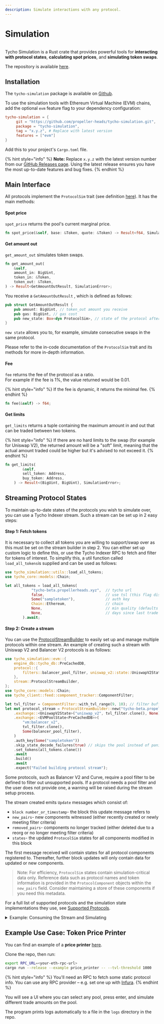 ```yaml
---
description: Simulate interactions with any protocol.
---
```


# Simulation

<figure><img src="../.gitbook/assets/image (3).png" alt=""><figcaption></figcaption></figure>

Tycho Simulation is a Rust crate that provides powerful tools for **interacting with protocol states**, **calculating spot prices**, and **simulating token swaps**.

The repository is available [here](https://github.com/propeller-heads/tycho-simulation).&#x20;

## Installation

The `tycho-simulation` package is available on [Github](https://github.com/propeller-heads/tycho-simulation).&#x20;

To use the simulation tools with Ethereum Virtual Machine (EVM) chains, add the optional `evm` feature flag to your dependency configuration:

```toml
tycho-simulation = { 
     git = "https://github.com/propeller-heads/tycho-simulation.git",
     package = "tycho-simulation",
     tag = "x.y.z", # Replace with latest version
     features = ["evm"]
}

```

Add this to your project's `Cargo.toml` file.

{% hint style="info" %}
**Note:** Replace `x.y.z` with the latest version number from our [GitHub Releases page](https://github.com/propeller-heads/tycho-simulation/releases). Using the latest release ensures you have the most up-to-date features and bug fixes.
{% endhint %}

## Main Interface

All protocols implement the `ProtocolSim` trait (see definition [here](https://github.com/propeller-heads/tycho-simulation/blob/e588151d25a6d8070f7813b4ea8608329d221ab2/src/protocol/state.rs#L66)). It has the main methods:

#### Spot price

`spot_price` returns the pool's current marginal price.

```rust
fn spot_price(&self, base: &Token, quote: &Token) -> Result<f64, SimulationError>;
```

#### Get amount out

`get_amount_out` simulates token swaps.

```rust
fn get_amount_out(
    &self,
    amount_in: BigUint,
    token_in: &Token,
    token_out: &Token,
) -> Result<GetAmountOutResult, SimulationError>;
```

You receive a `GetAmountOutResult` , which is defined as follows:

```rust
pub struct GetAmountOutResult {
    pub amount: BigUint, // token_out amount you receive
    pub gas: BigUint, // gas cost
    pub new_state: Box<dyn ProtocolSim>, // state of the protocol after the swap
}
```

`new state` allows you to, for example, simulate consecutive swaps in the same protocol.

Please refer to the in-code documentation of the `ProtocolSim` trait and its methods for more in-depth information.

#### Fee

`fee` returns the fee of the protocol as a ratio.\
For example if the fee is 1%, the value returned would be 0.01.

{% hint style="info" %}
If the fee is dynamic, it returns the minimal fee.
{% endhint %}

```rust
fn fee(&self) -> f64;
```

#### Get limits

`get_limits` returns a tuple containing the maximum amount in and out that can be traded between two tokens.&#x20;

{% hint style="info" %}
If there are no hard limits to the swap (for example for Uniswap V2), the returned amount will be a "soft" limit, meaning that the actual amount traded could be higher but it's advised to not exceed it.
{% endhint %}

```rust
fn get_limits(
        &self,
        sell_token: Address,
        buy_token: Address,
    ) -> Result<(BigUint, BigUint), SimulationError>;
```

## Streaming Protocol States

To maintain up-to-date states of the protocols you wish to simulate over, you can use a Tycho Indexer stream. Such a stream can be set up in 2 easy steps:

#### Step 1: Fetch tokens

It is necessary to collect all tokens you are willing to support/swap over as this must be set on the stream builder in step 2. You can either set up custom logic to define this, or use the Tycho Indexer RPC to fetch and filter for tokens of interest. To simplify this, a util function called `load_all_tokens`is supplied and can be used as follows:

```rust
use tycho_simulation::utils::load_all_tokens;
use tycho_core::models::Chain;

let all_tokens = load_all_tokens(
            "tycho-beta.propellerheads.xyz",  // tycho url
            false,                            // use tsl (this flag disables tsl)
            Some("sampletoken"),              // auth key
            Chain::Ethereum,                  // chain
            None,                             // min quality (defaults to 100: ERC20-like tokens only) 
            None,                             // days since last trade (has chain specific defaults)
        ).await;
```

#### Step 2: Create a stream

You can use the [ProtocolStreamBuilder](https://github.com/propeller-heads/tycho-simulation/blob/main/src/evm/stream.rs#L55) to easily set up and manage multiple protocols within one stream. An example of creating such a stream with Uniswap V2 and Balancer V2 protocols is as follows:&#x20;

```rust
use tycho_simulation::evm::{
    engine_db::tycho_db::PreCachedDB,
    protocol::{
        filters::balancer_pool_filter, uniswap_v2::state::UniswapV2State, vm::state::EVMPoolState,
    },
    stream::ProtocolStreamBuilder,
};
use tycho_core::models::Chain;
use tycho_client::feed::component_tracker::ComponentFilter;

let tvl_filter = ComponentFilter::with_tvl_range(9, 10); // filter buffer of 9-10ETH
let mut protocol_stream = ProtocolStreamBuilder::new("tycho-beta.propellerheads.xyz", Chain::Ethereum)
    .exchange::<UniswapV2State>("uniswap_v2", tvl_filter.clone(), None)
    .exchange::<EVMPoolState<PreCachedDB>>(
        "vm:balancer_v2",
        tvl_filter.clone(),
        Some(balancer_pool_filter),
    )
    .auth_key(Some("sampletoken"))
    .skip_state_decode_failures(true) // skips the pool instead of panicking if it errors on decode
    .set_tokens(all_tokens.clone())
    .await
    .build()
    .await
    .expect("Failed building protocol stream");
```

Some protocols, such as Balancer V2 and Curve, require a pool filter to be defined to filter out unsupported pools. If a protocol needs a pool filter and the user does not provide one, a warning will be raised during the stream setup process.

The stream created emits `Update` messages which consist of:

* `block number_or_timestamp`- the block this update message refers to
* `new_pairs`- new components witnessed (either recently created or newly meeting filter criteria)
* `removed_pairs`- components no longer tracked (either deleted due to a reorg or no longer meeting filter criteria)
* `states`- the updated `ProtocolSim` states for all components modified in this block

The first message received will contain states for all protocol components registered to. Thereafter, further block updates will only contain data for updated or new components.

> Note: For efficiency, `ProtocolSim` states contain simulation-critical data only. Reference data such as protocol names and token information is provided in the `ProtocolComponent` objects within the `new_pairs` field. Consider maintaining a store of these components if you need this metadata.

For a full list of supported protocols and the simulation state implementations they use, see [Supported Protocols](supported-protocols.md).

<details>

<summary>Example: Consuming the Stream and Simulating</summary>

This simplified example shows how to process the stream created above and run simulations on the updated pools. Since the first message of the stream contains all pools, this means the first iteration of the loop will simulate on everything.

In this example we choose 2 tokens: a buy and a sell token, and simulate only on pools that contain those tokens.

<pre class="language-rust"><code class="lang-rust"> // SIMULATION PARAMS
 // Set sell and buy tokens to USDC and USDT respectively
 let sell_token = Token::new("0xa0b86991c6218b36c1d19d4a2e9eb0ce3606eb48", 6, "USDC", BigUint::from(10000u64));
 let buy_token = Token::new("0xdac17f958d2ee523a2206206994597c13d831ec7", 6, "USDT", BigUint::from(10000u64));
 let sell_amount = BigUint::from(1000000000u64); // 1000 USDC

// PERSIST DATA BETWEEN BLOCKS
// track all witnessed ProtocolComponents from the stream
let mut all_pools = HashMap::new();
// track all amount_outs for each pool simulated
let mut amount_out = HashMap::new()
<strong>
</strong><strong>// loop through stream messages
</strong><strong>while let Some(stream_message) = protocol_stream.next().await {
</strong>     let message = match stream_message {
        Ok(msg) => msg,
        Err(err) => {
            eprintln!("Error receiving message: {err}");
            break; // Exit loop on stream error
        }
    };
    
    // Store any new protocol components we haven't seen before
    for (id, comp) in message.new_pairs.iter() {
        all_pools
            .entry(id.clone())
            .or_insert_with(|| comp.clone());
    }
    
    // Simulate swaps on any updated pools that contain our token pair
    for (id, state) in message.states.iter() {
        if let Some(component) = all_pools.get(id) {
            // Skip if this pool doesn't contain both of our tokens
            let tokens = &#x26;component.tokens;
            if !tokens.contains(&#x26;sell_token) || !tokens.contains(&#x26;buy_token) {
                continue;
            }
            
            // Calculate the amount out for our swap
            match state.get_amount_out(sell_amount.clone(), &#x26;sell_token, &#x26;buy_token) {
                Ok(result) => {
                    amounts_out.insert(id.clone(), result.amount);
                },
                Err(err) => {
                    eprintln!("Error calculating amount out for pool {id}: {err}");
                }
            }
        }
    }
}
</code></pre>

</details>

## Example Use Case: Token Price Printer

You can find an example of a **price printer** [here](https://github.com/propeller-heads/tycho-simulation/tree/main/examples).

&#x20;Clone the repo, then run:

```bash
export RPC_URL=<your-eth-rpc-url>
cargo run --release --example price_printer -- --tvl-threshold 1000
```

{% hint style="info" %}
You'll need an RPC to fetch some static protocol info. You can use any RPC provider – e.g. set one up with [Infura](https://www.infura.io/).&#x20;
{% endhint %}

You will see a UI where you can select any pool, press enter, and simulate different trade amounts on the pool.

The program prints logs automatically to a file in the `logs` directory in the repo.

<figure><img src="../.gitbook/assets/CLIGIF2_compressed.gif" alt=""><figcaption></figcaption></figure>
